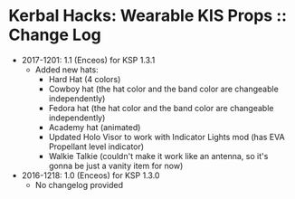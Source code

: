 # Kerbal Hacks: Wearable KIS Props :: Change Log

* 2017-1201: 1.1 (Enceos) for KSP 1.3.1
	+ Added new hats:
		- Hard Hat (4 colors)
		- Cowboy hat (the hat color and the band color are changeable independently)
		- Fedora hat (the hat color and the band color are changeable independently)
		- Academy hat (animated)
		- Updated Holo Visor to work with Indicator Lights mod (has EVA Propellant level indicator)
		- Walkie Talkie (couldn't make it work like an antenna, so it's gonna be just a vanity item for now)
* 2016-1218: 1.0 (Enceos) for KSP 1.3.0
	+ No changelog provided
